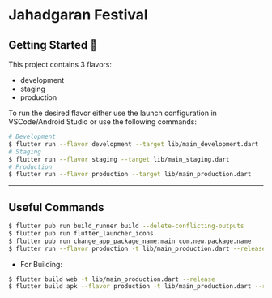 # Jahadgaran Festival
## Getting Started 🚀

This project contains 3 flavors:

- development
- staging
- production

To run the desired flavor either use the launch configuration in VSCode/Android Studio or use the following commands:

```sh
# Development
$ flutter run --flavor development --target lib/main_development.dart
# Staging
$ flutter run --flavor staging --target lib/main_staging.dart
# Production
$ flutter run --flavor production --target lib/main_production.dart
```

---

## Useful Commands

```sh
$ flutter pub run build_runner build --delete-conflicting-outputs
$ flutter pub run flutter_launcher_icons
$ flutter pub run change_app_package_name:main com.new.package.name
$ flutter run --flavor production -t lib/main_production.dart --release
```

* For Building:
```sh
$ flutter build web -t lib/main_production.dart --release
$ flutter build apk --flavor production -t lib/main_production.dart --release
```

